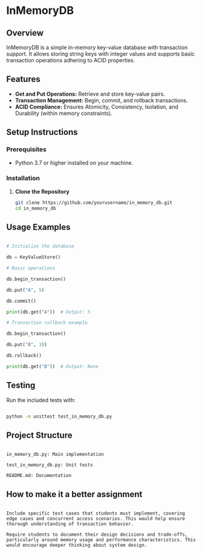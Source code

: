 # InMemoryDB

## Overview

InMemoryDB is a simple in-memory key-value database with transaction support. It allows storing string keys with integer values and supports basic transaction operations adhering to ACID properties.

## Features

- **Get and Put Operations:** Retrieve and store key-value pairs.
- **Transaction Management:** Begin, commit, and rollback transactions.
- **ACID Compliance:** Ensures Atomicity, Consistency, Isolation, and Durability (within memory constraints).

## Setup Instructions

### Prerequisites

- Python 3.7 or higher installed on your machine.

### Installation

1. **Clone the Repository**

   ```bash
   git clone https://github.com/yourusername/in_memory_db.git
   cd in_memory_db

## Usage Examples

```python

# Initialize the database

db = KeyValueStore()

# Basic operations

db.begin_transaction()

db.put("A", 5)

db.commit()

print(db.get("A"))  # Output: 5

# Transaction rollback example

db.begin_transaction()

db.put("B", 10)

db.rollback()

print(db.get("B"))  # Output: None

```

## Testing

Run the included tests with:

```bash

python -m unittest test_in_memory_db.py

```

## Project Structure

```

in_memory_db.py: Main implementation

test_in_memory_db.py: Unit tests

README.md: Documentation

```

## How to make it a better assignment
```

Include specific test cases that students must implement, covering edge cases and concurrent access scenarios. This would help ensure thorough understanding of transaction behavior.

Require students to document their design decisions and trade-offs, particularly around memory usage and performance characteristics. This would encourage deeper thinking about system design.

```